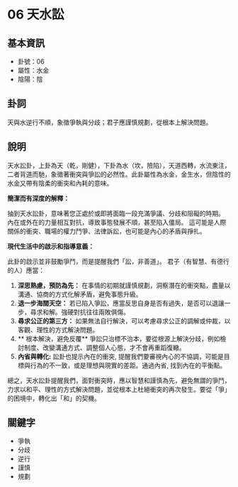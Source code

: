 # 06 天水訟

## 基本資訊
- 卦號：06
- 屬性：水金
- 陰陽：陰

## 卦詞
天與水逆行不順，象徵爭執與分歧；君子應謹慎規劃，從根本上解決問題。

## 說明
天水訟卦，上卦為天（乾，剛健），下卦為水（坎，險陷），天道西轉，水流東注，二者背道而馳，象徵著衝突與爭訟的必然性。此卦屬性為水金，金生水，但陰性的水金又帶有陰柔的衝突和內耗的意味。

**簡潔而有深度的解釋：**

抽到天水訟卦，意味著您正處於或即將面臨一段充滿爭議、分歧和阻礙的時期。 內在或外在的力量相互對抗，導致事態發展不順，甚至陷入僵局。 這可能是人際關係的衝突、職場的權力鬥爭、法律訴訟，也可能是內心的矛盾與掙扎。

**現代生活中的啟示和指導意義：**

此卦的啟示並非鼓勵爭鬥，而是提醒我們「訟，非善道」。 君子（有智慧、有德行的人）應當：

1.  **深思熟慮，預防為先：** 在事情的初期就謹慎規劃，洞察潛在的衝突點，盡量以溝通、協商的方式化解矛盾，避免事態升級。
2.  **退一步海闊天空：** 若已陷入爭訟，應當反思自身是否有過失，是否可以退讓一步，尋求和解。強硬對抗往往兩敗俱傷。
3.  **尋求公正的第三方：** 如果無法自行解決，可以考慮尋求公正的調解或仲裁，以客觀、理性的方式解決問題。
4. ** 根本解決，避免反覆** 爭訟只治標不治本，要從根源上解決分歧，例如檢討制度、改變溝通方式、調整個人心態，才不會再重蹈復轍。
5. **內省與轉化:** 訟卦也提示內在的衝突, 提醒我們要審視內心的不協調，可能是目標與行為的不一致，或是理想與現實的差距。通過內省, 找到內在的平衡點。

總之，天水訟卦提醒我們，面對衝突時，應以智慧和謹慎為先，避免無謂的爭鬥，力求以和平、理性的方式解決問題，並從根本上杜絕衝突的再次發生。要從「爭」的困境中，轉化出「和」的契機。

## 關鍵字
- 爭執
- 分歧
- 逆行
- 謹慎
- 規劃
